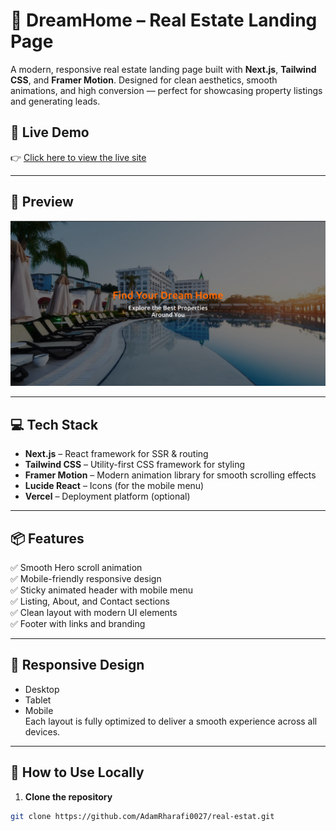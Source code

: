 # 🏡 DreamHome – Real Estate Landing Page

A modern, responsive real estate landing page built with **Next.js**, **Tailwind CSS**, and **Framer Motion**. Designed for clean aesthetics, smooth animations, and high conversion — perfect for showcasing property listings and generating leads.

## 🚀 Live Demo

👉 [Click here to view the live site](https://real-estat-sage.vercel.app/)

---

## 📸 Preview

![Hero Section Screenshot](./public/images/real-estate.png)

---

## 💻 Tech Stack

- **Next.js** – React framework for SSR & routing
- **Tailwind CSS** – Utility-first CSS framework for styling
- **Framer Motion** – Modern animation library for smooth scrolling effects
- **Lucide React** – Icons (for the mobile menu)
- **Vercel** – Deployment platform (optional)

---

## 📦 Features

✅ Smooth Hero scroll animation  
✅ Mobile-friendly responsive design  
✅ Sticky animated header with mobile menu  
✅ Listing, About, and Contact sections  
✅ Clean layout with modern UI elements  
✅ Footer with links and branding


---

## 📱 Responsive Design

- Desktop
- Tablet
- Mobile  
Each layout is fully optimized to deliver a smooth experience across all devices.

---

## 📌 How to Use Locally

1. **Clone the repository**

```bash
git clone https://github.com/AdamRharafi0027/real-estat.git